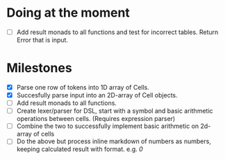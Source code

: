 # Doing at the moment
- [ ]  Add result monads to all functions and test for incorrect tables. Return Error<Token list list> that is input.

# Milestones
- [x] Parse one row of tokens into 1D array of Cells.
- [x] Succesfully parse input into an 2D-array of Cell objects.
- [ ] Add result monads to all functions.
- [ ] Create lexer/parser for DSL, start with a symbol and basic arithmetic operations between cells. (Requires expression parser)
- [ ] Combine the two to successfully implement basic arithmetic on 2d-array of cells
- [ ] Do the above but process inline markdown of numbers as numbers, keeping calculated result with format. e.g. _0_